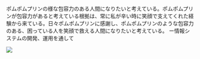 
ポムポムプリンの様な包容力のある人間になりたいと考えている。ポムポムプリンが包容力があると考えている根拠は、常に私が辛い時に笑顔で支えてくれた経験から来ている。日々ポムポムプリンに感謝し、ポムポムプリンのような包容力のある、困っている人を笑顔で救える人間になりたいと考えている。
ー情報システムの開発、運用を通して

![](https://skillicons.dev/icons?i=androidstudio,apple,c,cs,dart,docker,dotnet,eclipse,firebase,flutter,gcp,idea,java,js,linux,mysql,nodejs,npm,postgres,ts,ubuntu,unity,visualstudio,vscode,windows)
